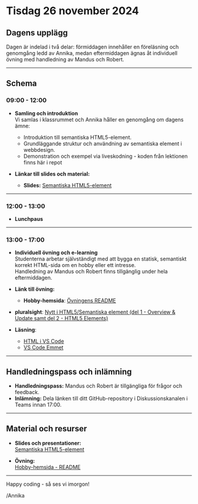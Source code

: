 # **Tisdag 26 november 2024**

## **Dagens upplägg**
Dagen är indelad i två delar: förmiddagen innehåller en föreläsning och genomgång ledd av Annika, medan eftermiddagen ägnas åt individuell övning med handledning av Mandus och Robert. 

---

## **Schema**
### **09:00 - 12:00**
- **Samling och introduktion**  
  Vi samlas i klassrummet och Annika håller en genomgång om dagens ämne:
  - Introduktion till semantiska HTML5-element.
  - Grundläggande struktur och användning av semantiska element i webbdesign.  
  - Demonstration och exempel via liveskodning - koden från lektionen finns här i repot

- **Länkar till slides och material:**  
  - **Slides:** [Semantiska HTML5-element](https://docs.google.com/presentation/d/16vpZzGOtxvnCnzxhiaQdw9CLjBGFW8laZAAIyTSuUG4/edit#slide=id.g5fe1b02d90_0_5)

---

### **12:00 - 13:00**
- **Lunchpaus**

---

### **13:00 - 17:00**
- **Individuell övning och e-learning**  
  Studenterna arbetar självständigt med att bygga en statisk, semantiskt korrekt HTML-sida om en hobby eller ett intresse.  
  Handledning av Mandus och Robert finns tillgänglig under hela eftermiddagen.

- **Länk till övning:**  
  - **Hobby-hemsida**: [Övningens README](https://github.com/Lexicon-frontend-2024-2025/hobby-html--vning/blob/main/README.md)
- **pluralsight**: [Nytt i HTML5/Semantiska element (del 1 - Overview & Update samt del 2 - HTML5 Elements)](https://app.pluralsight.com/library/courses/html-5-css-3-overview-tag-attribute-selector-additions/table-of-contents)
- **Läsning**:
  - [HTML i VS Code](https://code.visualstudio.com/Docs/languages/html)
  - [VS Code Emmet](https://code.visualstudio.com/docs/editor/emmet)

---

## **Handledningspass och inlämning**
- **Handledningspass:** Mandus och Robert är tillgängliga för frågor och feedback.
- **Inlämning:** Dela länken till ditt GitHub-repository i Diskussionskanalen i Teams innan 17:00.

---

## **Material och resurser**
- **Slides och presentationer:**  
  [Semantiska HTML5-element](https://docs.google.com/presentation/d/16vpZzGOtxvnCnzxhiaQdw9CLjBGFW8laZAAIyTSuUG4/edit#slide=id.g5fe1b02d90_0_5)  

- **Övning:**  
  [Hobby-hemsida - README](https://github.com/Lexicon-frontend-2024-2025/hobby-html--vning/blob/main/README.md)

---

Happy coding - så ses vi imorgon!

/Annika
